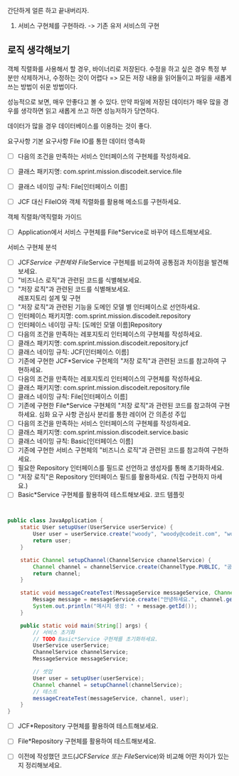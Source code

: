 간단하게 얼른 하고 끝내버리자.
1. 서비스 구현체를 구현하라. -> 기존 유저 서비스의 구현

## 로직 생각해보기
객체 직렬화를 사용해서 할 경우, 바이너리로 저장된다. 수정을 하고 싶은 경우 특정 부분만 삭제하거나, 수정하는 것이 어렵다
=> 모든 저장 내용을 읽어들이고 파일을 새롭게 쓰는 방법이 쉬운 방법이다. 

성능적으로 보면, 매우 안좋다고 볼 수 있다. 만약 파일에 저장된 데이터가 매우 많을 경우를 생각하면 읽고 새롭게 쓰고 하면 성능저하가 당연하다.

데이터가 많을 경우 데이터베이스를 이용하는 것이 좋다.

요구사항
기본 요구사항
File IO를 통한 데이터 영속화
- [ ]  다음의 조건을 만족하는 서비스 인터페이스의 구현체를 작성하세요.

- [ ]  클래스 패키지명: com.sprint.mission.discodeit.service.file

- [ ]  클래스 네이밍 규칙: File[인터페이스 이름]

- [ ]  JCF 대신 FileIO와 객체 직렬화를 활용해 메소드를 구현하세요.

객체 직렬화/역직렬화 가이드

- [ ]  Application에서 서비스 구현체를 File*Service로 바꾸어 테스트해보세요.

서비스 구현체 분석
- [ ] JCF*Service 구현체와 File*Service 구현체를 비교하여 공통점과 차이점을 발견해보세요.
- [ ] "비즈니스 로직"과 관련된 코드를 식별해보세요.
- [ ] "저장 로직"과 관련된 코드를 식별해보세요.    
레포지토리 설계 및 구현
- [ ] "저장 로직"과 관련된 기능을 도메인 모델 별 인터페이스로 선언하세요.
- [ ] 인터페이스 패키지명: com.sprint.mission.discodeit.repository
- [ ] 인터페이스 네이밍 규칙: [도메인 모델 이름]Repository
- [ ] 다음의 조건을 만족하는 레포지토리 인터페이스의 구현체를 작성하세요.
- [ ] 클래스 패키지명: com.sprint.mission.discodeit.repository.jcf
- [ ] 클래스 네이밍 규칙: JCF[인터페이스 이름]
- [ ] 기존에 구현한 JCF*Service 구현체의 "저장 로직"과 관련된 코드를 참고하여 구현하세요.
- [ ] 다음의 조건을 만족하는 레포지토리 인터페이스의 구현체를 작성하세요.
- [ ] 클래스 패키지명: com.sprint.mission.discodeit.repository.file
- [ ] 클래스 네이밍 규칙: File[인터페이스 이름]
- [ ] 기존에 구현한 File*Service 구현체의 "저장 로직"과 관련된 코드를 참고하여 구현하세요.
심화 요구 사항
관심사 분리를 통한 레이어 간 의존성 주입
- [ ] 다음의 조건을 만족하는 서비스 인터페이스의 구현체를 작성하세요.
- [ ] 클래스 패키지명: com.sprint.mission.discodeit.service.basic
- [ ] 클래스 네이밍 규칙: Basic[인터페이스 이름]
- [ ] 기존에 구현한 서비스 구현체의 "비즈니스 로직"과 관련된 코드를 참고하여 구현하세요.
- [ ] 필요한 Repository 인터페이스를 필드로 선언하고 생성자를 통해 초기화하세요.
- [ ] "저장 로직"은 Repository 인터페이스 필드를 활용하세요. (직접 구현하지 마세요.)
- [ ] Basic*Service 구현체를 활용하여 테스트해보세요.
코드 템플릿

```java


public class JavaApplication {
    static User setupUser(UserService userService) {
        User user = userService.create("woody", "woody@codeit.com", "woody1234");
        return user;
    }

    static Channel setupChannel(ChannelService channelService) {
        Channel channel = channelService.create(ChannelType.PUBLIC, "공지", "공지 채널입니다.");
        return channel;
    }

    static void messageCreateTest(MessageService messageService, Channel channel, User author) {
        Message message = messageService.create("안녕하세요.", channel.getId(), author.getId());
        System.out.println("메시지 생성: " + message.getId());
    }

    public static void main(String[] args) {
        // 서비스 초기화
        // TODO Basic*Service 구현체를 초기화하세요.
        UserService userService;
        ChannelService channelService;
        MessageService messageService;

        // 셋업
        User user = setupUser(userService);
        Channel channel = setupChannel(channelService);
        // 테스트
        messageCreateTest(messageService, channel, user);
    }
}
```

-  [ ]  JCF*Repository 구현체를 활용하여 테스트해보세요.

- [ ]  File*Repository 구현체를 활용하여 테스트해보세요.

- [ ] 이전에 작성했던 코드(JCF*Service 또는 File*Service)와 비교해 어떤 차이가 있는지 정리해보세요.